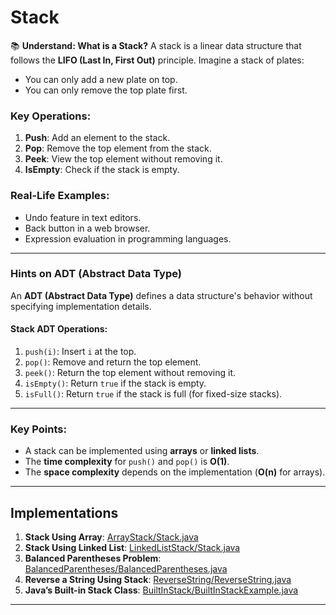 # Stack 

📚 **Understand: What is a Stack?**
A stack is a linear data structure that follows the **LIFO (Last In, First Out)** principle. Imagine a stack of plates:
- You can only add a new plate on top.
- You can only remove the top plate first.

### **Key Operations:**
1. **Push**: Add an element to the stack.
2. **Pop**: Remove the top element from the stack.
3. **Peek**: View the top element without removing it.
4. **IsEmpty**: Check if the stack is empty.

### **Real-Life Examples:**
- Undo feature in text editors.
- Back button in a web browser.
- Expression evaluation in programming languages.

---

### **Hints on ADT (Abstract Data Type)**
An **ADT (Abstract Data Type)** defines a data structure's behavior without specifying implementation details.

#### **Stack ADT Operations:**
1. `push(i)`: Insert `i` at the top.
2. `pop()`: Remove and return the top element.
3. `peek()`: Return the top element without removing it.
4. `isEmpty()`: Return `true` if the stack is empty.
5. `isFull()`: Return `true` if the stack is full (for fixed-size stacks).

---

### **Key Points:**
- A stack can be implemented using **arrays** or **linked lists**.
- The **time complexity** for `push()` and `pop()` is **O(1)**.
- The **space complexity** depends on the implementation (**O(n)** for arrays).

---

## **Implementations**
1. **Stack Using Array**: [ArrayStack/Stack.java](ArrayStack/Stack.java)
2. **Stack Using Linked List**: [LinkedListStack/Stack.java](LinkedListStack/Stack.java)
3. **Balanced Parentheses Problem**: [BalancedParentheses/BalancedParentheses.java](BalancedParentheses/BalancedParentheses.java)
4. **Reverse a String Using Stack**: [ReverseString/ReverseString.java](ReverseString/ReverseString.java)
5. **Java’s Built-in Stack Class**: [BuiltInStack/BuiltInStackExample.java](BuiltInStack/BuiltInStackExample.java)

---

